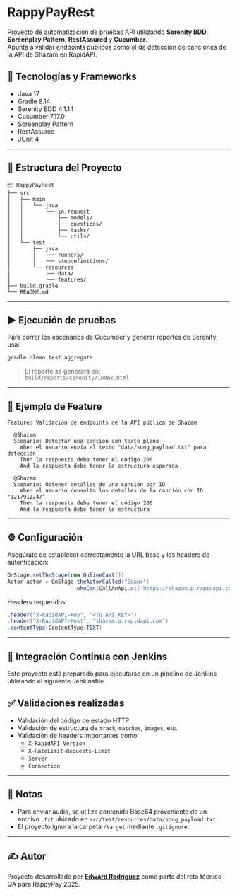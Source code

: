 
# RappyPayRest

Proyecto de automatización de pruebas API utilizando **Serenity BDD**, **Screenplay Pattern**, **RestAssured** y **Cucumber**.  
Apunta a validar endpoints públicos como el de detección de canciones de la API de Shazam en RapidAPI.

## 🧪 Tecnologías y Frameworks

- Java 17
- Gradle 8.14
- Serenity BDD 4.1.14
- Cucumber 7.17.0
- Screenplay Pattern
- RestAssured
- JUnit 4

---

## 📁 Estructura del Proyecto

```
📦 RappyPayRest
├── src
│   ├── main
│   │   └── java
│   │       └── in.request
│   │           ├── models/
│   │           ├── questions/
│   │           ├── tasks/
│   │           └── utils/
│   └── test
│       ├── java
│       │   ├── runners/
│       │   └── stepdefinitions/
│       └── resources
|           ├── data/
│           └── features/
├── build.gradle
└── README.md
```

---

## ▶️ Ejecución de pruebas

Para correr los escenarios de Cucumber y generar reportes de Serenity, usa:

```bash
gradle clean test aggregate
```

> El reporte se generará en:  
> `build/reports/serenity/index.html`

---

## 🧾 Ejemplo de Feature

```gherkin
Feature: Validación de endpoints de la API pública de Shazam

  @Shazam
  Scenario: Detectar una canción con texto plano
    When el usuario envía el texto "data/song_payload.txt" para detección
    Then la respuesta debe tener el código 200
    And la respuesta debe tener la estructura esperada

  @Shazam
  Scenario: Obtener detalles de una canción por ID
    When el usuario consulta los detalles de la canción con ID "1217912247"
    Then la respuesta debe tener el código 200
    And la respuesta debe tener la estructura
```

---

## ⚙️ Configuración

Asegúrate de establecer correctamente la URL base y los headers de autenticación:

```java
OnStage.setTheStage(new OnlineCast());
Actor actor = OnStage.theActorCalled("Eduar")
                     .whoCan(CallAnApi.at("https://shazam.p.rapidapi.com"));
```

Headers requeridos:

```java
.header("X-RapidAPI-Key", "<TU_API_KEY>")
.header("X-RapidAPI-Host", "shazam.p.rapidapi.com")
.contentType(ContentType.TEXT)
```

---

## 🧪 Integración Continua con Jenkins
Este proyecto está preparado para ejecutarse en un pipeline de Jenkins utilizando el siguiente Jenkinsfile

## ✅ Validaciones realizadas

- Validación del código de estado HTTP
- Validación de estructura de `track`, `matches`, `images`, etc.
- Validación de headers importantes como:
    - `X-RapidAPI-Version`
    - `X-RateLimit-Requests-Limit`
    - `Server`
    - `Connection`

---

## 📌 Notas

- Para enviar audio, se utiliza contenido Base64 proveniente de un archivo `.txt` ubicado en `src/test/resources/data/song_payload.txt`.
- El proyecto ignora la carpeta `/target` mediante `.gitignore`.

---

## ✍ Autor

Proyecto desarrollado por **[Edward Rodríguez](https://github.com/edwardrod)** como parte del reto técnico QA para RappyPay 2025.
